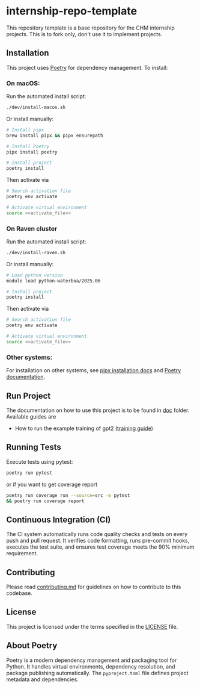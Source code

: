 # internship-repo-template

This repository template is a base repository for the CHM internship
projects. This is to fork only, don't use it to implement projects.

## Installation

This project uses [Poetry](https://python-poetry.org/) for dependency
management. To install:

### On macOS:
Run the automated install script:
```bash
./dev/install-macos.sh
```

Or install manually:
```bash
# Install pipx
brew install pipx && pipx ensurepath

# Install Poetry
pipx install poetry

# Install project
poetry install
```

Then activate via

```bash
# Search activation file
poetry env activate

# Activate virtual environment
source <<activate_file>>
```

### On Raven cluster
Run the automated install script:
```bash
./dev/install-raven.sh
```

Or install manually:
```bash
# Load python version
module load python-waterboa/2025.06

# Install project
poetry install
```

Then activate via

```bash
# Search activation file
poetry env activate

# Activate virtual environment
source <<activate_file>>
```

### Other systems:
For installation on other systems, see [pipx installation docs](https://pipx.pypa.io/stable/installation/)
and [Poetry documentation](https://python-poetry.org/docs/).

## Run Project

The documentation on how to use this project is to be found in [doc](doc/) folder. Available guides are

- How to run the example training of gpt2 ([training guide](doc/run_slurm_train.md))

## Running Tests

Execute tests using pytest:
```bash
poetry run pytest
```
or if you want to get coverage report
```bash
poetry run coverage run --source=src -m pytest
&& poetry run coverage report
```

## Continuous Integration (CI)

The CI system automatically runs code quality checks and tests on every push and pull request. It verifies code formatting, runs pre-commit hooks, executes the test suite, and ensures test coverage meets the 90% minimum requirement.

## Contributing

Please read [contributing.md](contributing.md) for guidelines on how to
contribute to this codebase.

## License

This project is licensed under the terms specified in the [LICENSE](LICENSE)
file.

## About Poetry

Poetry is a modern dependency management and packaging tool for Python. It
handles virtual environments, dependency resolution, and package publishing
automatically. The `pyproject.toml` file defines project metadata and
dependencies.
